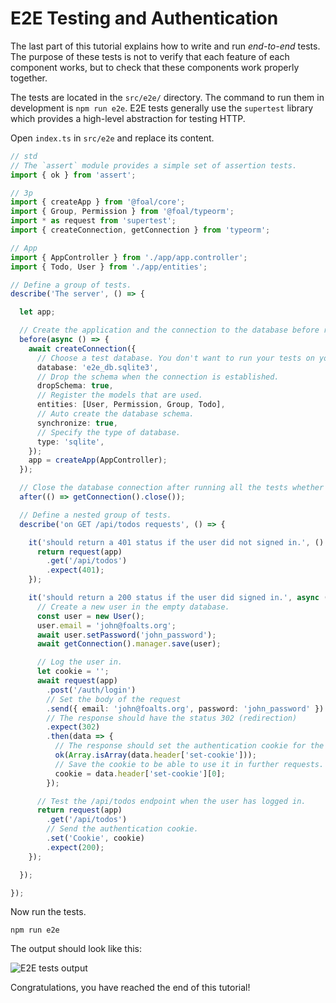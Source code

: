 # E2E Testing and Authentication

The last part of this tutorial explains how to write and run *end-to-end* tests. The purpose of these tests is not to verify that each feature of each component works, but to check that these components work properly together.

The tests are located in the `src/e2e/` directory. The command to run them in development is `npm run e2e`. E2E tests generally use the `supertest` library which provides a high-level abstraction for testing HTTP.

Open `index.ts` in `src/e2e` and replace its content.

```typescript
// std
// The `assert` module provides a simple set of assertion tests.
import { ok } from 'assert';

// 3p
import { createApp } from '@foal/core';
import { Group, Permission } from '@foal/typeorm';
import * as request from 'supertest';
import { createConnection, getConnection } from 'typeorm';

// App
import { AppController } from './app/app.controller';
import { Todo, User } from './app/entities';

// Define a group of tests.
describe('The server', () => {

  let app;

  // Create the application and the connection to the database before running all the tests.
  before(async () => {
    await createConnection({
      // Choose a test database. You don't want to run your tests on your production data.
      database: 'e2e_db.sqlite3',
      // Drop the schema when the connection is established.
      dropSchema: true,
      // Register the models that are used.
      entities: [User, Permission, Group, Todo],
      // Auto create the database schema.
      synchronize: true,
      // Specify the type of database.
      type: 'sqlite',
    });
    app = createApp(AppController);
  });

  // Close the database connection after running all the tests whether they succeed or failed.
  after(() => getConnection().close());

  // Define a nested group of tests.
  describe('on GET /api/todos requests', () => {

    it('should return a 401 status if the user did not signed in.', () => {
      return request(app)
        .get('/api/todos')
        .expect(401);
    });

    it('should return a 200 status if the user did signed in.', async () => {
      // Create a new user in the empty database.
      const user = new User();
      user.email = 'john@foalts.org';
      await user.setPassword('john_password');
      await getConnection().manager.save(user);

      // Log the user in.
      let cookie = '';
      await request(app)
        .post('/auth/login')
        // Set the body of the request
        .send({ email: 'john@foalts.org', password: 'john_password' })
        // The response should have the status 302 (redirection)
        .expect(302)
        .then(data => {
          // The response should set the authentication cookie for the next requests.
          ok(Array.isArray(data.header['set-cookie']));
          // Save the cookie to be able to use it in further requests.
          cookie = data.header['set-cookie'][0];
        });

      // Test the /api/todos endpoint when the user has logged in.
      return request(app)
        .get('/api/todos')
        // Send the authentication cookie.
        .set('Cookie', cookie)
        .expect(200);
    });

  });

});

```

Now run the tests.

```
npm run e2e
```

The output should look like this:

![E2E tests output](./e2e_output.png)

Congratulations, you have reached the end of this tutorial!

